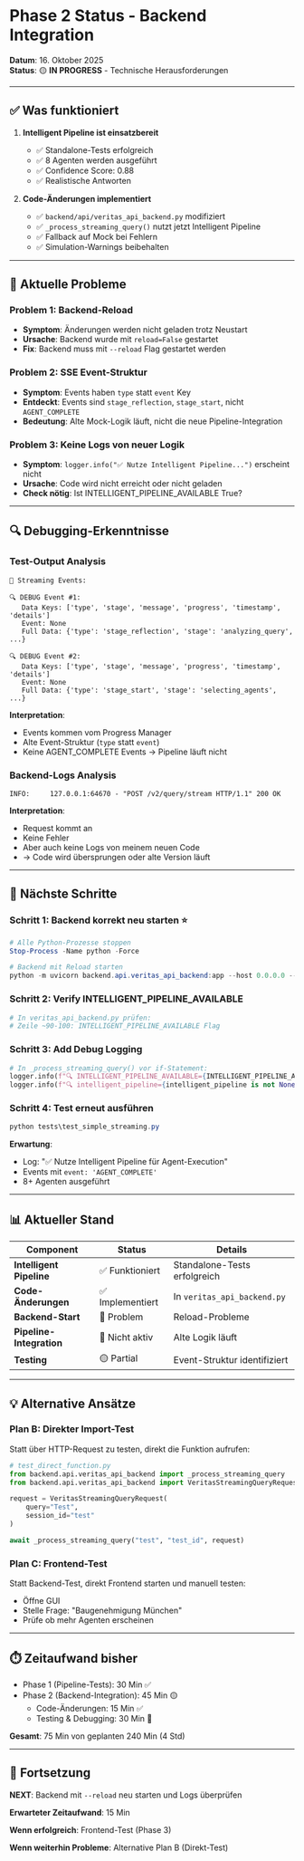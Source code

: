 # Phase 2 Status - Backend Integration

**Datum**: 16. Oktober 2025  
**Status**: 🟡 **IN PROGRESS** - Technische Herausforderungen

---

## ✅ Was funktioniert

1. **Intelligent Pipeline ist einsatzbereit**
   - ✅ Standalone-Tests erfolgreich
   - ✅ 8 Agenten werden ausgeführt
   - ✅ Confidence Score: 0.88
   - ✅ Realistische Antworten

2. **Code-Änderungen implementiert**
   - ✅ `backend/api/veritas_api_backend.py` modifiziert
   - ✅ `_process_streaming_query()` nutzt jetzt Intelligent Pipeline
   - ✅ Fallback auf Mock bei Fehlern
   - ✅ Simulation-Warnings beibehalten

---

## 🔴 Aktuelle Probleme

### Problem 1: Backend-Reload
- **Symptom**: Änderungen werden nicht geladen trotz Neustart
- **Ursache**: Backend wurde mit `reload=False` gestartet
- **Fix**: Backend muss mit `--reload` Flag gestartet werden

### Problem 2: SSE Event-Struktur
- **Symptom**: Events haben `type` statt `event` Key
- **Entdeckt**: Events sind `stage_reflection`, `stage_start`, nicht `AGENT_COMPLETE`
- **Bedeutung**: Alte Mock-Logik läuft, nicht die neue Pipeline-Integration

### Problem 3: Keine Logs von neuer Logik
- **Symptom**: `logger.info("✅ Nutze Intelligent Pipeline...")` erscheint nicht
- **Ursache**: Code wird nicht erreicht oder nicht geladen
- **Check nötig**: Ist INTELLIGENT_PIPELINE_AVAILABLE True?

---

## 🔍 Debugging-Erkenntnisse

### Test-Output Analysis
```
📡 Streaming Events:

🔍 DEBUG Event #1:
   Data Keys: ['type', 'stage', 'message', 'progress', 'timestamp', 'details']
   Event: None
   Full Data: {'type': 'stage_reflection', 'stage': 'analyzing_query', ...}

🔍 DEBUG Event #2:
   Data Keys: ['type', 'stage', 'message', 'progress', 'timestamp', 'details']
   Event: None
   Full Data: {'type': 'stage_start', 'stage': 'selecting_agents', ...}
```

**Interpretation**:
- Events kommen vom Progress Manager
- Alte Event-Struktur (`type` statt `event`)
- Keine AGENT_COMPLETE Events → Pipeline läuft nicht

### Backend-Logs Analysis
```
INFO:     127.0.0.1:64670 - "POST /v2/query/stream HTTP/1.1" 200 OK
```

**Interpretation**:
- Request kommt an
- Keine Fehler
- Aber auch keine Logs von meinem neuen Code
- → Code wird übersprungen oder alte Version läuft

---

## 🎯 Nächste Schritte

### Schritt 1: Backend korrekt neu starten ⭐
```powershell
# Alle Python-Prozesse stoppen
Stop-Process -Name python -Force

# Backend mit Reload starten
python -m uvicorn backend.api.veritas_api_backend:app --host 0.0.0.0 --port 5000 --reload
```

### Schritt 2: Verify INTELLIGENT_PIPELINE_AVAILABLE
```python
# In veritas_api_backend.py prüfen:
# Zeile ~90-100: INTELLIGENT_PIPELINE_AVAILABLE Flag
```

### Schritt 3: Add Debug Logging
```python
# In _process_streaming_query() vor if-Statement:
logger.info(f"🔍 INTELLIGENT_PIPELINE_AVAILABLE={INTELLIGENT_PIPELINE_AVAILABLE}")
logger.info(f"🔍 intelligent_pipeline={intelligent_pipeline is not None}")
```

### Schritt 4: Test erneut ausführen
```powershell
python tests\test_simple_streaming.py
```

**Erwartung**:
- Log: "✅ Nutze Intelligent Pipeline für Agent-Execution"
- Events mit `event: 'AGENT_COMPLETE'`
- 8+ Agenten ausgeführt

---

## 📊 Aktueller Stand

| Component | Status | Details |
|-----------|--------|---------|
| **Intelligent Pipeline** | ✅ Funktioniert | Standalone-Tests erfolgreich |
| **Code-Änderungen** | ✅ Implementiert | In `veritas_api_backend.py` |
| **Backend-Start** | 🔴 Problem | Reload-Probleme |
| **Pipeline-Integration** | 🔴 Nicht aktiv | Alte Logik läuft |
| **Testing** | 🟡 Partial | Event-Struktur identifiziert |

---

## 💡 Alternative Ansätze

### Plan B: Direkter Import-Test
Statt über HTTP-Request zu testen, direkt die Funktion aufrufen:

```python
# test_direct_function.py
from backend.api.veritas_api_backend import _process_streaming_query
from backend.api.veritas_api_backend import VeritasStreamingQueryRequest

request = VeritasStreamingQueryRequest(
    query="Test",
    session_id="test"
)

await _process_streaming_query("test", "test_id", request)
```

### Plan C: Frontend-Test
Statt Backend-Test, direkt Frontend starten und manuell testen:
- Öffne GUI
- Stelle Frage: "Baugenehmigung München"
- Prüfe ob mehr Agenten erscheinen

---

## ⏱️ Zeitaufwand bisher

- Phase 1 (Pipeline-Tests): 30 Min ✅
- Phase 2 (Backend-Integration): 45 Min 🟡
  - Code-Änderungen: 15 Min ✅
  - Testing & Debugging: 30 Min 🔄

**Gesamt**: 75 Min von geplanten 240 Min (4 Std)

---

## 🎯 Fortsetzung

**NEXT**: Backend mit `--reload` neu starten und Logs überprüfen

**Erwarteter Zeitaufwand**: 15 Min

**Wenn erfolgreich**: Frontend-Test (Phase 3)

**Wenn weiterhin Probleme**: Alternative Plan B (Direkt-Test)
